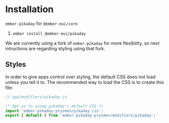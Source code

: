 # Installation

`ember-pikaday` for `@ember-eui/core`

1. `ember install @ember-eui/pikaday`


We are currently using a fork of `ember-pikaday` for more flexibility, so next intructions are regarding styling using that fork.
## Styles

In order to give apps control over styling, the default CSS does not load unless you tell it to. The recommended way to load the CSS is to create this file:

```js
// app/modifiers/pikaday.js

/* Opt-in to using pikaday's default CSS */
import 'ember-pikaday-prysmex/pikaday.css';
export { default } from 'ember-pikaday-prysmex/modifiers/pikaday';
```